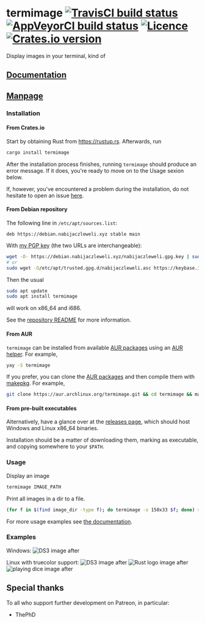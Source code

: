 # termimage [![TravisCI build status](https://travis-ci.org/nabijaczleweli/termimage.svg?branch=master)](https://travis-ci.org/nabijaczleweli/termimage) [![AppVeyorCI build status](https://ci.appveyor.com/api/projects/status/kk34veg25wre0gqe/branch/master?svg=true)](https://ci.appveyor.com/project/nabijaczleweli/termimage/branch/master) [![Licence](https://img.shields.io/badge/license-MIT-blue.svg?style=flat)](LICENSE) [![Crates.io version](https://meritbadge.herokuapp.com/termimage)](https://crates.io/crates/termimage)
Display images in your terminal, kind of

## [Documentation](https://rawcdn.githack.com/nabijaczleweli/termimage/doc/termimage/index.html)
## [Manpage](https://rawcdn.githack.com/nabijaczleweli/termimage/man/termimage.1.html)

### Installation

#### From Crates.io

Start by obtaining Rust from https://rustup.rs. Afterwards, run

```sh
cargo install termimage
```

After the installation process finishes, running `termimage` should produce an error message.
If it does, you're ready to move on to the Usage sexion below.

If, however, you've encountered a problem during the installation, do not hesitate to open an issue [here](https://github.com/nabijaczleweli/termimage/issues/new).

#### From Debian repository

The following line in `/etc/apt/sources.list`:
```apt
deb https://debian.nabijaczleweli.xyz stable main
```

With [my PGP key](https://keybase.io/nabijaczleweli) (the two URLs are interchangeable):
```sh
wget -O- https://debian.nabijaczleweli.xyz/nabijaczleweli.gpg.key | sudo apt-key add
# or
sudo wget -O/etc/apt/trusted.gpg.d/nabijaczleweli.asc https://keybase.io/nabijaczleweli/pgp_keys.asc
```

Then the usual
```sh
sudo apt update
sudo apt install termimage
```
will work on x86_64 and i686.

See the [repository README](https://debian.nabijaczleweli.xyz/README) for more information.

#### From AUR

`termimage` can be installed from available [AUR packages](https://aur.archlinux.org/packages/?O=0&SeB=b&K=termimage&outdated=&SB=n&SO=a&PP=50&do_Search=Go) using an [AUR helper](https://wiki.archlinux.org/index.php/AUR_helpers). For example,

```sh
yay -S termimage
```

If you prefer, you can clone the [AUR packages](https://aur.archlinux.org/packages/?O=0&SeB=b&K=termimage&outdated=&SB=n&SO=a&PP=50&do_Search=Go) and then compile them with [makepkg](https://wiki.archlinux.org/index.php/Makepkg). For example,

```sh
git clone https://aur.archlinux.org/termimage.git && cd termimage && makepkg -si
```

#### From pre-built executables

Alternatively, have a glance over at the [releases page](https://github.com/nabijaczleweli/termimage/releases), which should host Windows and Linux x86_64 binaries.

Installation should be a matter of downloading them, marking as executable, and copying somewhere to your `$PATH`.

### Usage

Display an image

```sh
termimage IMAGE_PATH
```

Print all images in a dir to a file.

```sh
(for f in $(find image_dir -type f); do termimage -s 150x33 $f; done) > out_file
```

For more usage examples see [the documentation](https://rawcdn.githack.com/nabijaczleweli/termimage/doc/termimage/index.html).

### Examples

Windows:
![DS3 image after](assets/DS3-winapi.jpg)

Linux with truecolor support:
![DS3 image after](assets/DS3-truecolor.png)
![Rust logo image after](assets/rust-logo-truecolor.png)
![playing dice image after](assets/playing-dice-truecolor.png)

## Special thanks

To all who support further development on Patreon, in particular:

  * ThePhD
